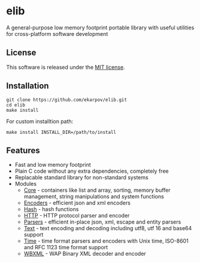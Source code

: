 # elib

A general-purpose low memory footprint portable library with useful utilities for cross-platform software development 

## License

This software is released under the [MIT license](https://github.com/nullable/libxmlquery/blob/master/LICENSE).

## Installation

```console
git clone https://github.com/ekarpov/elib.git
cd elib
make install
```

For custom installtion path:
```console
make install INSTALL_DIR=/path/to/install
```

## Features

* Fast and low memory footprint
* Plain C code without any extra dependencies, completely free 
* Replacable standard library for non-standard systems
* Modules
  * [Core](docs/elibc.md) - containers like list and array, sorting, memory buffer management, string manipulations and system functions
  * [Encoders](docs/encoders.md) - efficient json and xml encoders
  * [Hash](docs/hash.md) - hash functions
  * [HTTP](docs/http.md) - HTTP protocol parser and encoder
  * [Parsers](docs/parsers.md) - efficient in-place json, xml, escape and entity parsers
  * [Text](docs/text.md) - text encoding and decoding including utf8, utf 16 and base64 support
  * [Time](docs/time.md) - time format parsers and encoders with Unix time, ISO-8601 and RFC 1123 time format support
  * [WBXML](docs/wbxml.md) - WAP Binary XML decoder and encoder
